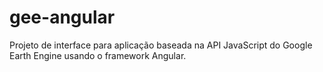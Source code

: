 # gee-angular
Projeto de interface para aplicação baseada na API JavaScript do Google Earth Engine usando o framework Angular.
